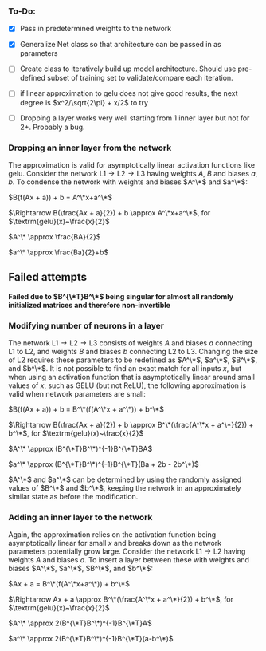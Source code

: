 ### To-Do:
- [x] Pass in predetermined weights to the network
- [x] Generalize Net class so that architecture can be passed in as parameters
- [ ] Create class to iteratively build up model architecture. Should use pre-defined subset of training set to validate/compare each iteration.
- [ ] if linear approximation to gelu does not give good results, the next degree is $x^2/\sqrt{2\pi} + x/2$ to try
- [ ] Dropping a layer works very well starting from 1 inner layer but not for 2+. Probably a bug.


### Dropping an inner layer from the network
The approximation is valid for asymptotically linear activation functions like gelu. Consider the network $\textrm{L1} \rightarrow \textrm{L2} \rightarrow \textrm{L3}$ having weights $A$, $B$ and biases $a$, $b$. To condense the network with weights and biases $A^\*$ and $a^\*$:

$B(f(Ax + a)) + b = A^\*x+a^\*$

$\Rightarrow B(\frac{Ax + a}{2}) + b \approx A^\*x+a^\*$, for $\textrm{gelu}(x)~\frac{x}{2}$

$A^\* \approx \frac{BA}{2}$

$a^\* \approx \frac{Ba}{2}+b$


## Failed attempts

**Failed due to $B^{\*T}B^\*$ being singular for almost all randomly initialized matrices and therefore non-invertible**

### Modifying number of neurons in a layer
The network $\textrm{L1} \rightarrow \textrm{L2} \rightarrow \textrm{L3}$ consists of weights $A$ and biases $a$ connecting $\textrm{L1}$ to $\textrm{L2}$, and weights $B$ and biases $b$ connecting $\textrm{L2}$ to $\textrm{L3}$. Changing the size of $\textrm{L2}$ requires these parameters to be redefined as $A^\*$, $a^\*$, $B^\*$, and $b^\*$. It is not possible to find an exact match for all inputs $x$, but when using an activation function that is asymptotically linear around small values of $x$, such as GELU (but not ReLU), the following approximation is valid when network parameters are small:

$B(f(Ax + a)) + b = B^\*(f(A^\*x + a^\*)) + b^\*$

$\Rightarrow B(\frac{Ax + a}{2}) + b \approx B^\*(\frac{A^\*x + a^\*}{2}) + b^\*$, for $\textrm{gelu}(x)~\frac{x}{2}$

$A^\* \approx (B^{\*T}B^\*)^{-1}B^{\*T}BA$

$a^\* \approx (B^{\*T}B^\*)^{-1}B^{\*T}(Ba + 2b - 2b^\*)$

$A^\*$ and $a^\*$ can be determined by using the randomly assigned values of $B^\*$ and $b^\*$, keeping the network in an approximately similar state as before the modification.

### Adding an inner layer to the network
Again, the approximation relies on the activation function being asymptotically linear for small $x$ and breaks down as the network parameters potentially grow large. Consider the network $\textrm{L1} \rightarrow \textrm{L2}$ having weights $A$ and biases $a$. To insert a layer between these with weights and biases $A^\*$, $a^\*$, $B^\*$, and $b^\*$:

$Ax + a = B^\*(f(A^\*x+a^\*)) + b^\*$

$\Rightarrow Ax + a \approx B^\*(\frac{A^\*x + a^\*}{2}) + b^\*$, for $\textrm{gelu}(x)~\frac{x}{2}$

$A^\* \approx 2(B^{\*T}B^\*)^{-1}B^{\*T}A$

$a^\* \approx 2(B^{\*T}B^\*)^{-1}B^{\*T}(a-b^\*)$


